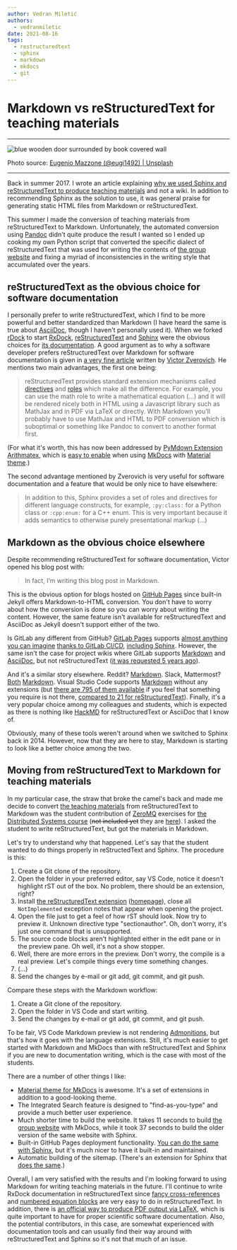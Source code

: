 ```yaml
---
author: Vedran Miletić
authors:
  - vedranmiletic
date: 2021-08-16
tags:
  - restructuredtext
  - sphinx
  - markdown
  - mkdocs
  - git
---
```


# Markdown vs reStructuredText for teaching materials

---

![blue wooden door surrounded by book covered wall](https://unsplash.com/photos/6ywyo2qtaZ8/download?w=1920)

Photo source: [Eugenio Mazzone (@eugi1492) | Unsplash](https://unsplash.com/photos/blue-wooden-door-surrounded-by-book-covered-wall-6ywyo2qtaZ8)

---

Back in summer 2017. I wrote an article explaining [why we used Sphinx and reStructuredText to produce teaching materials](2017-07-29-why-we-use-restructuredtext-and-sphinx-static-site-generator-for-maintaining-teaching-materials.md) and not a wiki. In addition to recommending Sphinx as the solution to use, it was general praise for generating static HTML files from Markdown or reStructuredText.

This summer I made the conversion of teaching materials from reStructuredText to Markdown. Unfortunately, the automated conversion using [Pandoc](https://pandoc.org/) didn't quite produce the result I wanted so I ended up cooking my own Python script that converted the specific dialect of reStructuredText that was used for writing the contents of [the group website](../../../index.md) and fixing a myriad of inconsistencies in the writing style that accumulated over the years.

<!-- more -->

## reStructuredText as the obvious choice for software documentation

I personally prefer to write reStructuredText, which I find to be more powerful and better standardized than Markdown (I have heard the same is true about [AsciiDoc](https://asciidoc.org/), though I haven't personally used it). When we forked [rDock](https://rdock.gitlab.io/) to start [RxDock](https://rxdock.gitlab.io/), [reStructuredText](https://docutils.sourceforge.io/rst.html) and [Sphinx](https://www.sphinx-doc.org/) were the obvious choices for [its documentation](https://rxdock.gitlab.io/documentation/devel/html/). A good argument as to why a software developer prefers reStructuredText over Markdown for software documentation is given in [a very fine article](https://www.zverovich.net/2016/06/16/rst-vs-markdown.html) written by [Victor Zverovich](https://twitter.com/vzverovich). He mentions two main advantages, the first one being:

> reStructuredText provides standard extension mechanisms called [directives](https://docutils.sourceforge.io/docs/ref/rst/directives.html) and [roles](https://docutils.sourceforge.io/docs/ref/rst/roles.html) which make all the difference. For example, you can use the math role to write a mathematical equation (...) and it will be rendered nicely both in HTML using a Javascript library such as MathJax and in PDF via LaTeX or directly. With Markdown you’ll probably have to use MathJax and HTML to PDF conversion which is suboptimal or something like Pandoc to convert to another format first.

(For what it's worth, this has now been addressed by [PyMdown Extension](https://facelessuser.github.io/pymdown-extensions/) [Arithmatex](https://facelessuser.github.io/pymdown-extensions/extensions/arithmatex/), which is [easy to enable](https://squidfunk.github.io/mkdocs-material/reference/mathjax/) when using [MkDocs](https://www.mkdocs.org/) with [Material theme](https://squidfunk.github.io/mkdocs-material/).)

The second advantage mentioned by Zverovich is very useful for software documentation and a feature that would be only nice to have elsewhere:

> In addition to this, Sphinx provides a set of roles and directives for different language constructs, for example, `:py:class:` for a Python class or `:cpp:enum:` for a C++ enum. This is very important because it adds semantics to otherwise purely presentational markup (...)

## Markdown as the obvious choice elsewhere

Despite recommending reStructuredText for software documentation, Victor opened his blog post with:

> In fact, I’m writing this blog post in Markdown.

This is the obvious option for blogs hosted on [GitHub Pages](https://pages.github.com/) since built-in Jekyll offers Markdown-to-HTML conversion. You don't have to worry about how the conversion is done so you can worry about writing the content. However, the same feature isn't available for reStructuredText and AsciiDoc as Jekyll doesn't support either of the two.

Is GitLab any different from GitHub? [GitLab Pages](https://docs.gitlab.com/user/project/pages/) supports [almost anything you can imagine](https://gitlab.com/pages) [thanks to GitLab CI/CD](https://docs.gitlab.com/user/project/pages/getting_started/pages_ci_cd_template/), [including Sphinx](https://gitlab.com/pages/sphinx). However, the same isn't the case for project wikis where GitLab supports [Markdown](https://docs.gitlab.com/user/markdown/) and [AsciiDoc](https://docs.gitlab.com/user/asciidoc/), but not reStructuredText ([it was requested 5 years ago](https://gitlab.com/gitlab-org/gitlab/-/issues/15001)).

And it's a similar story elsewhere. Reddit? [Markdown](https://www.markdownguide.org/tools/reddit/). Slack, Mattermost? [Both](https://www.markdownguide.org/tools/slack/) [Markdown](https://www.markdownguide.org/tools/mattermost/). Visual Studio Code supports [Markdown](https://code.visualstudio.com/Docs/languages/markdown) without any extensions (but [there are 795 of them available](https://marketplace.visualstudio.com/search?term=markdown&target=VSCode&category=All%20categories&sortBy=Relevance) if you feel that something you require is not there, [compared to 21 for reStructuredText](https://marketplace.visualstudio.com/search?term=restructuredtext&target=VSCode&category=All%20categories&sortBy=Relevance)). Finally, it's a very popular choice among my colleagues and students, which is expected as there is nothing like [HackMD](https://hackmd.io/) for reStructuredText or AsciiDoc that I know of.

Obviously, many of these tools weren't around when we switched to Sphinx back in 2014. However, now that they are here to stay, Markdown is starting to look like a better choice among the two.

## Moving from reStructuredText to Markdown for teaching materials

In my particular case, the straw that broke the camel's back and made me decide to convert [the teaching materials](../../../hr/nastava/index.md) from reStructuredText to Markdown was the student contribution of [ZeroMQ](https://zeromq.org/) exercises for [the Distributed Systems course](../../../hr/nastava/kolegiji/DS.md) (~~not included yet~~ they are [here](../../../hr/nastava/materijali/python-modul-pyzmq-osnove.md)). I asked the student to write reStructuredText, but got the materials in Markdown.

Let's try to understand why that happened. Let's say that the student wanted to do things properly in reStructedText and Sphinx. The procedure is this:

1. Create a Git clone of the repository.
1. Open the folder in your preferred editor, say VS Code, notice it doesn't highlight rST out of the box. No problem, there should be an extension, right?
1. Install [the reStructuredText extension](https://marketplace.visualstudio.com/items?itemName=lextudio.restructuredtext) ([homepage](https://www.restructuredtext.net/)), close all `NotImplemented` exception notes that appear when opening the project.
1. Open the file just to get a feel of how rST should look. Now try to preview it. Unknown directive type "sectionauthor". Oh, don't worry, it's just one command that is unsupported.
1. The source code blocks aren't highlighted either in the edit pane or in the preview pane. Oh well, it's not a show stopper.
1. Well, there are more errors in the preview. Don't worry, the compile is a real preview. Let's compile things every time something changes.
1. (...)
1. Send the changes by e-mail or git add, git commit, and git push.

Compare these steps with the Markdown workflow:

1. Create a Git clone of the repository.
1. Open the folder in VS Code and start writing.
1. Send the changes by e-mail or git add, git commit, and git push.

To be fair, VS Code Markdown preview is not rendering [Admonitions](https://python-markdown.github.io/extensions/admonition/), but that's how it goes with the language extensions. Still, it's much easier to get started with Markdown and MkDocs than with reStructuredText and Sphinx if you are new to documentation writing, which is the case with most of the students.

There are a number of other things I like:

- [Material theme for MkDocs](https://squidfunk.github.io/mkdocs-material/) is awesome. It's a set of extensions in addition to a good-looking theme.
- The Integrated Search feature is designed to "find-as-you-type" and provide a much better user experience.
- Much shorter time to build the website. It takes 11 seconds to build [the group website](../../../index.md) with MkDocs, while it took 37 seconds to build the older version of the same website with Sphinx.
- Built-in GitHub Pages deployment functionality. [You can do the same with Sphinx](https://alkaline-ml.com/2018-12-23-automate-gh-builds/), but it's much nicer to have it built-in and maintained.
- Automatic building of the sitemap. (There's an extension for Sphinx that [does the same](https://github.com/jdillard/sphinx-sitemap).)

Overall, I am very satisfied with the results and I'm looking forward to using Markdown for writing teaching materials in the future. I'll continue to write RxDock documentation in reStructuredText since [fancy cross-references](https://rxdock.gitlab.io/documentation/devel/html/#references) and [numbered equation blocks](https://rxdock.gitlab.io/documentation/devel/html/reference-guide/scoring-functions.html) are very easy to do in reStructuredText. In addition, there is [an official way to produce PDF output via LaTeX](https://www.sphinx-doc.org/en/master/usage/builders/index.html), which is quite important to have for proper scientific software documentation. Also, the potential contributors, in this case, are somewhat experienced with documentation tools and can usually find their way around with reStructuredText and Sphinx so it's not that much of an issue.
